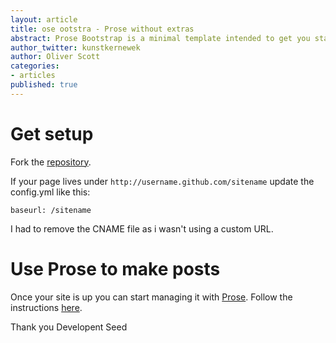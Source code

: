 ```yaml
---
layout: article
title: ose ootstra - Prose without extras
abstract: Prose Bootstrap is a minimal template intended to get you started with Jekyll. This is how i got started.
author_twitter: kunstkernewek
author: Oliver Scott
categories:
- articles
published: true
---
```


# Get setup

Fork the [repository](https://github.com/prose/bootstrap).

If your page lives under `http://username.github.com/sitename` update the config.yml like this:

    baseurl: /sitename

I had to remove the CNAME file as i wasn't using a custom URL.

# Use Prose to make posts

Once your site is up you can start managing it with [Prose](http://prose.io). Follow the instructions [here](http://prose.io/help/getting-started.html).

Thank you Developent Seed